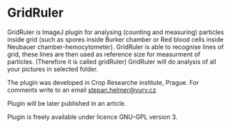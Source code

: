 # GridRuler
GridRuler is ImageJ plugin for analysing (counting and measuring) particles inside grid (such as spores inside Burker chamber or Red blood cells inside Neubauer chamber-hemocytometer).
GridRuler is able to recognise lines of grid, these lines are then used as reference size for measurment of particles. (Therefore it is called gridRuler)
GridRuler will do analysis of all your pictures in selected folder.

The plugin was developed in Crop Researche institute, Prague. For comments write to an email stepan.helmer@vurv.cz

Plugin will be later published in an article. 

Plugin is freely available under licence GNU-GPL version 3.
